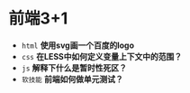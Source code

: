 # 前端3+1
- `html` **使用svg画一个百度的logo**
- `css` **在LESS中如何定义变量上下文中的范围？**
- `js` **解释下什么是暂时性死区？**
- `软技能` **前端如何做单元测试？**

